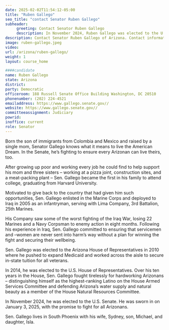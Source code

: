 ```yaml
---
date: 2025-02-02T11:54:12-05:00
title: "Ruben Gallego"
seo_title: "contact Senator Ruben Gallego"
subheader:
     greeting: Contact Senator Ruben Gallego
     description: In November 2024, Ruben Gallego was elected to the U.S. Senate. He was sworn in on January 3, 2025, with the promise to fight for all Arizonans.
description: Contact Senator Ruben Gallego of Arizona. Contact information for Ruben Gallego includes email address, phone number, and mailing address.
image: ruben-gallego.jpeg
video:
url: /arizona/ruben-gallego/
weight: 1
layout: course_home

####candidate
name: Ruben Gallego
state: Arizona
district:
party: Democratic
officeroom: 188 Russell Senate Office Building Washington, DC 20510
phonenumber: (202) 224-4521
emailaddress: https://www.gallego.senate.gov//
website: https://www.gallego.senate.gov//
committeeassignment: Judiciary
powrid:
inoffice: current
role: Senator
---
```

Born the son of immigrants from Colombia and Mexico and raised by a single mom, Senator Gallego knows what it means to live the American Dream. In the Senate, he’s fighting to ensure every Arizonan can live theirs, too.

After growing up poor and working every job he could find to help support his mom and three sisters – working at a pizza joint, construction sites, and a meat-packing plant – Sen. Gallego became the first in his family to attend college, graduating from Harvard University.

Motivated to give back to the country that had given him such opportunities, Sen. Gallego enlisted in the Marine Corps and deployed to Iraq in 2005 as an infantryman, serving with Lima Company, 3rd Battalion, 25th Marines.

His Company saw some of the worst fighting of the Iraq War, losing 22 Marines and a Navy Corpsman to enemy action in eight months. Following his experience in Iraq, Sen. Gallego committed to ensuring that servicemen and –women are never sent into harm’s way without a plan for winning the fight and securing their wellbeing.

Sen. Gallego was elected to the Arizona House of Representatives in 2010 where he pushed to expand Medicaid and worked across the aisle to secure in-state tuition for all veterans.

In 2014, he was elected to the U.S. House of Representatives. Over his ten years in the House, Sen. Gallego fought tirelessly for hardworking Arizonans – distinguishing himself as the highest-ranking Latino on the House Armed Services Committee and defending Arizona’s water supply and natural beauty as a member of the House Natural Resources Committee.

In November 2024, he was elected to the U.S. Senate. He was sworn in on January 3, 2025, with the promise to fight for all Arizonans.

Sen. Gallego lives in South Phoenix with his wife, Sydney, son, Michael, and daughter, Isla.

